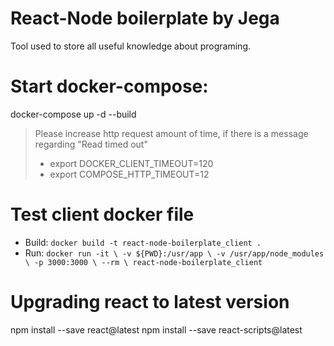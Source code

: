 # React-Node boilerplate by Jega
Tool used to store all useful knowledge about programing.

# Start docker-compose:
docker-compose up -d --build

> Please increase http request amount of time, if there is a message regarding "Read timed out"
> * export DOCKER_CLIENT_TIMEOUT=120
> * export COMPOSE_HTTP_TIMEOUT=12


# Test client docker file

  - Build: `docker build -t react-node-boilerplate_client .`
  - Run: `docker run -it \
          -v ${PWD}:/usr/app \
          -v /usr/app/node_modules \
          -p 3000:3000 \
          --rm \
          react-node-boilerplate_client`

# Upgrading react to latest version
npm install --save react@latest
npm install --save react-scripts@latest